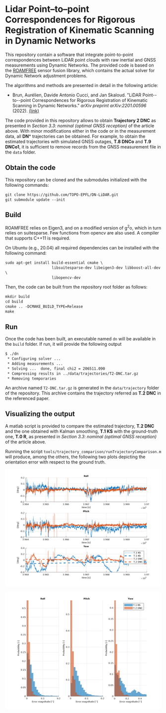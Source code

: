 # Lidar Point–to–point Correspondences for Rigorous Registration of Kinematic Scanning in Dynamic Networks

This repository contain a software that integrate point-to-point correspondences between LiDAR point clouds with raw inertial and GNSS measurements using Dynamic Networks. The provided code is based on the [ROAMFREE](https://github.com/AIRLab-POLIMI/ROAMFREE) sensor fusion library, which contains the actual solver for Dynamic Network adjustment problems.

The algorithms and methods are presented in detail in the following article:

- Brun, Aurélien, Davide Antonio Cucci, and Jan Skaloud. "LiDAR Point--to--point Correspondences for Rigorous Registration of Kinematic Scanning in Dynamic Networks." *arXiv preprint arXiv:2201.00596* (2022). [(link)](https://arxiv.org/abs/2201.00596)

The code provided in this repository allows to obtain **Trajectory 2 DNC** as presented in *Section 3.3: nominal (optimal GNSS reception)* of the article above. With minor modifications either in the code or in the measurement data, all **DN*** trajectories can be obtained. For example, to obtain the estimated trajectories with simulated GNSS outages, **T.8 DNCo** and **T.9 DNCo1**, it is sufficient to remove records from the GNSS measurement file in the `data` folder. 

## Obtain the code

This repository can be cloned and the submodules initialized with the following commands:

```
git clone https://github.com/TOPO-EPFL/DN-LiDAR.git
git submodule update --init
```

## Build

ROAMFREE relies on Eigen3, and on a modified  version of g<sup>2</sup>o, which in turn relies on suitesparse. Few functions from opencv are also used. A compiler that supports C++11 is required.

On Ubuntu (e.g., 20.04) all required dependencies can be installed with the following command:

```
sudo apt-get install build-essential cmake \
                     libsuitesparse-dev libeigen3-dev libboost-all-dev \
                     libopencv-dev
```

Then, the code can be built from the repository root folder as follows:

```
mkdir build
cd build
cmake .. -DCMAKE_BUILD_TYPE=Release
make
```

## Run

Once the code has been built, an executable named `dn` will be available in the `build` folder. If run, it will provide the following output 


```
$ ./dn 
 * Configuring solver ... 
 * Adding measurements ... 
 * Solving ...  done, final chi2 = 206511.090
 * Compressing results in ../data/trajectories/T2-DNC.tar.gz
 * Removing temporaries
```

An archive named `T2-DNC.tar.gz` is generated in the `data/trajectory` folder of the repository. This archive contains the trajectory referred as **T.2 DNC** in the referenced paper.

## Visualizing the output

A matlab script is provided to compare the estimated trajectory, **T.2 DNC** and the one obtained with Kalman smoothing, **T.1 KS** with the ground-truth one, **T.0 R**,  as presented in *Section 3.3: nominal (optimal GNSS reception)* of the article above.

Running the script `tools/trajectory_comparison/runTrajectoryComparison.m` will produce, among the others, the following two plots depicting the orientation error with respect to the ground truth.

![](figures/rpy_time.png)

![](figures/rpy_hist.png)

